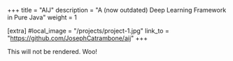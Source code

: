 +++
title = "AIJ"
description = "A (now outdated) Deep Learning Framework in Pure Java"
weight = 1

[extra]
#local_image = "/projects/project-1.jpg"
link_to = "https://github.com/JosephCatrambone/aij"
+++

This will not be rendered. Woo!
